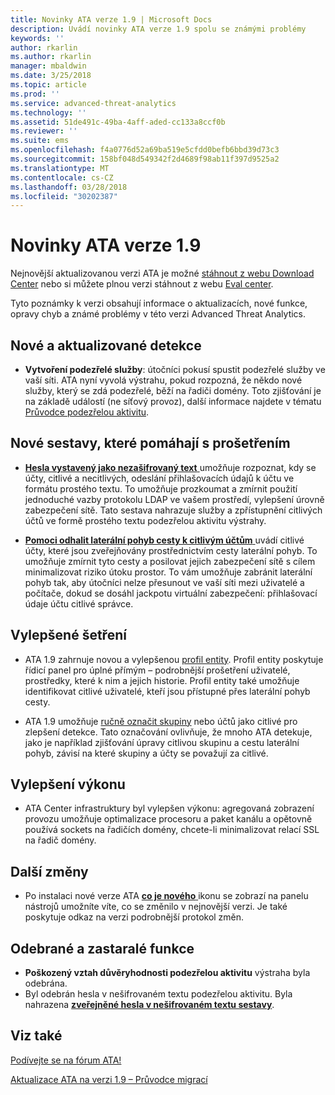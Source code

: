 ```yaml
---
title: Novinky ATA verze 1.9 | Microsoft Docs
description: Uvádí novinky ATA verze 1.9 spolu se známými problémy
keywords: ''
author: rkarlin
ms.author: rkarlin
manager: mbaldwin
ms.date: 3/25/2018
ms.topic: article
ms.prod: ''
ms.service: advanced-threat-analytics
ms.technology: ''
ms.assetid: 51de491c-49ba-4aff-aded-cc133a8ccf0b
ms.reviewer: ''
ms.suite: ems
ms.openlocfilehash: f4a0776d52a69ba519e5cfdd0befb6bbd39d73c3
ms.sourcegitcommit: 158bf048d549342f2d4689f98ab11f397d9525a2
ms.translationtype: MT
ms.contentlocale: cs-CZ
ms.lasthandoff: 03/28/2018
ms.locfileid: "30202387"
---
```

# <a name="whats-new-in-ata-version-19"></a>Novinky ATA verze 1.9

Nejnovější aktualizovanou verzi ATA je možné [stáhnout z webu Download Center](https://www.microsoft.com/download/details.aspx?id=56725) nebo si můžete plnou verzi stáhnout z webu [Eval center](http://www.microsoft.com/evalcenter/evaluate-microsoft-advanced-threat-analytics).

Tyto poznámky k verzi obsahují informace o aktualizacích, nové funkce, opravy chyb a známé problémy v této verzi Advanced Threat Analytics.

## <a name="new--updated-detections"></a>Nové a aktualizované detekce

-  **Vytvoření podezřelé služby**: útočníci pokusí spustit podezřelé služby ve vaší síti. ATA nyní vyvolá výstrahu, pokud rozpozná, že někdo nové služby, který se zdá podezřelé, běží na řadiči domény. Toto zjišťování je na základě událostí (ne síťový provoz), další informace najdete v tématu [Průvodce podezřelou aktivitu](suspicious-activity-guide.md#suspicious-service-creation).


## <a name="new-reports-to-help-you-investigate"></a>Nové sestavy, které pomáhají s prošetřením 

-   [ **Hesla vystavený jako nezašifrovaný text** ](reports.md) umožňuje rozpoznat, kdy se účty, citlivé a necitlivých, odeslání přihlašovacích údajů k účtu ve formátu prostého textu. To umožňuje prozkoumat a zmírnit použití jednoduché vazby protokolu LDAP ve vašem prostředí, vylepšení úrovně zabezpečení sítě. Tato sestava nahrazuje služby a zpřístupnění citlivých účtů ve formě prostého textu podezřelou aktivitu výstrahy.

- [ **Pomoci odhalit laterální pohyb cesty k citlivým účtům** ](reports.md) uvádí citlivé účty, které jsou zveřejňovány prostřednictvím cesty laterální pohyb. To umožňuje zmírnit tyto cesty a posilovat jejich zabezpečení sítě s cílem minimalizovat riziko útoku prostor. To vám umožňuje zabránit laterální pohyb tak, aby útočníci nelze přesunout ve vaší síti mezi uživatelé a počítače, dokud se dosáhl jackpotu virtuální zabezpečení: přihlašovací údaje účtu citlivé správce.

## <a name="improved-investigation"></a>Vylepšené šetření

-  ATA 1.9 zahrnuje novou a vylepšenou [profil entity](entity-profiles.md). Profil entity poskytuje řídicí panel pro úplné přímým – podrobnější prošetření uživatelé, prostředky, které k nim a jejich historie. Profil entity také umožňuje identifikovat citlivé uživatelé, kteří jsou přístupné přes laterální pohyb cesty. 

-   ATA 1.9 umožňuje [ručně označit skupiny](tag-sensitive-accounts.md) nebo účtů jako citlivé pro zlepšení detekce. Tato označování ovlivňuje, že mnoho ATA detekuje, jako je například zjišťování úpravy citlivou skupinu a cestu laterální pohyb, závisí na které skupiny a účty se považují za citlivé.

## <a name="performance-improvements"></a>Vylepšení výkonu

- ATA Center infrastruktury byl vylepšen výkonu: agregovaná zobrazení provozu umožňuje optimalizace procesoru a paket kanálu a opětovně používá sockets na řadičích domény, chcete-li minimalizovat relací SSL na řadič domény.



## <a name="additional-changes"></a>Další změny

- Po instalaci nové verze ATA [ **co je nového** ](working-with-ata-console.md) ikonu se zobrazí na panelu nástrojů umožníte víte, co se změnilo v nejnovější verzi. Je také poskytuje odkaz na verzi podrobnější protokol změn.


## <a name="removed-and-deprecated-features"></a>Odebrané a zastaralé funkce

- **Poškozený vztah důvěryhodnosti podezřelou aktivitu** výstraha byla odebrána.
- Byl odebrán hesla v nešifrovaném textu podezřelou aktivitu. Byla nahrazena [ **zveřejněné hesla v nešifrovaném textu sestavy**](reports.md).



## <a name="see-also"></a>Viz také
[Podívejte se na fórum ATA!](https://social.technet.microsoft.com/Forums/security/home?forum=mata)

[Aktualizace ATA na verzi 1.9 – Průvodce migrací](ata-update-1.9-migration-guide.md)

